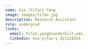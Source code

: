 ```yaml
---
name: Eva (Yifan) Yang
image: images/Yifan.jpg
description: Research Assistant
role: undergrad
links:
  email: Yifan.yang@vanderbilt.edu
  linkedin: eva-yifan-y-421124324
---
```

